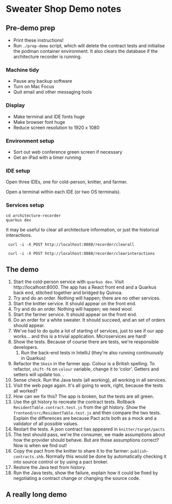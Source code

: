 # Sweater Shop Demo notes 

## Pre-demo prep

- Print these instructions!
- Run `./prep-demo` script, which will delete the contract tests and initialise the podman container environment. It also clears the database if the architecture recorder is running.

### Machine tidy
- Pause any backup software
- Turn on Mac Focus
- Quit email and other messaging tools

### Display
- Make terminal and IDE fonts huge
- Make browser font huge
- Reduce screen resolution to 1920 x 1080

### Environment setup

- Sort out web conference green screen if necessary
- Get an iPad with a timer running

### IDE setup 

Open three IDEs, one for cold-person, knitter, and farmer. 

Open a terminal within each IDE (or two OS terminals). 

### Services setup 

```shell
cd architecture-recorder
quarkus dev
```

It may be useful to clear all architecture information, or just the historical interactions. 

```shell
 curl -i -X POST http://localhost:8088/recorder/clearall
```

```shell
 curl -i -X POST http://localhost:8088/recorder/clearinteractions
```

## The demo 
1. Start the cold-person service with `quarkus dev`. Visit http://localhost:8000. The app has a React front end and a Quarkus back end, stitched together and bridged by Quinoa.
2. Try and do an order. Nothing will happen; there are no other services.
3. Start the knitter service. It should appear on the front end.
4. Try and do an order. Nothing will happen; we need wool.
5. Start the farmer service. It should appear on the front end.
6. Do an order for a white sweater. It should succeed, and an set of orders should appear.
7. We've had to do quite a lot of starting of services, just to see if our app works... and this is a trivial application. Microservices are hard!
8. Show the tests. Because of course there are tests, we're responsible developers. 
   1. Run the back-end tests in IntelliJ (they're also running continuously in Quarkus)
9. Refactor the `Skein` in the farmer app. Colour is a British spelling. To refactor, `shift-f6` on `colour` variable, change it to ‘color’. Getters and setters will update too.  . 
10. Sense check. Run the Java tests (all working), all working in all services. 
11. Visit the web page again. It's all going to work, right, because the tests all worked?
12. How can we fix this? The app is broken, but the tests are all green. 
13. Use the git history to recreate the contract tests. Rollback `ResidentTable.contract.test.js` from the git history. Show the `frontend/src/ResidentTable.test.js` and then compare the two tests. Explain the differences are because Pact acts both as a mock and a validator of all possible values.
14. Restart the tests. A json contract has appeared in `knitter/target/pacts`
15. The test should pass, we're the consumer, we made assumptions about how the provider should behave. But are those assumptions correct? Now is when we find out! 
16. Copy the pact from the knitter to share it to the farmer: `publish-contracts.shb`. Normally this would be done by automatically checking it into source control or by using a pact broker. 
17. Restore the Java test from history. 
18. Run the Java tests, show the failure, explain how it could be fixed by negotiating a contract change or changing the source code. 

## A really long demo


